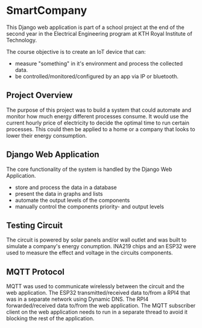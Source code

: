 # SmartCompany
This Django web application is part of a school project at the end of the second year in the Electrical Engineering program at KTH Royal Institute of Technology.

The course objective is to create an IoT device that can: 
  - measure "something" in it's environment and process the collected data. 
  - be controlled/monitored/configured by an app via IP or bluetooth.

## Project Overview
The purpose of this project was to build a system that could automate and monitor how much energy different processes consume. It would use the current hourly price of electricity to decide the optimal time to run certain processes. This could then be applied to a home or a company that looks to lower their energy consumption. 

## Django Web Application
The core functionality of the system is handled by the Django Web Application.
  - store and process the data in a database 
  - present the data in graphs and lists
  - automate the output levels of the components
  - manually control the components priority- and output levels

## Testing Circuit
The circuit is powered by solar panels and/or wall outlet and was built to simulate a company's energy conumption. INA219 chips and an ESP32 were used to measure the effect and voltage in the circuits components.

## MQTT Protocol
MQTT was used to communicate wirelessly between the circuit and the web application. The ESP32 transmitted/received data to/from a RPI4 that was in a separate network using Dynamic DNS. The RPI4 forwarded/received data to/from the web application. The MQTT subscriber client on the web application needs to run in a separate thread to avoid it blocking the rest of the application. 



